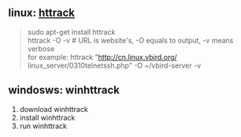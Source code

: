 ## linux: [httrack](https://www.httrack.com/html/fcguide.html)
> sudo apt-get install httrack  
> httrack <URL> -O <saving directory> -v	# URL is website's, -O equals to output, -v means verbose  
> for example: httrack "http://cn.linux.vbird.org/  linux_server/0310telnetssh.php" -O ~/vbird-server -v  

## windosws: winhttrack
1. download winhttrack
2. install winhttrack
3. run winhttrack
